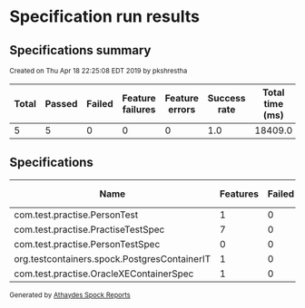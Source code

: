 # Specification run results

## Specifications summary

<small>Created on Thu Apr 18 22:25:08 EDT 2019 by pkshrestha</small>

| Total          | Passed          | Failed          | Feature failures | Feature errors   | Success rate        | Total time (ms) |
|----------------|-----------------|-----------------|------------------|------------------|---------------------|-----------------|
| 5 | 5 | 0 | 0  | 0 | 1.0| 18409.0   |

## Specifications


|Name  | Features | Failed | Errors | Skipped | Success rate | Time |
|------|----------|--------|--------|---------|--------------|------|
| com.test.practise.PersonTest | 1 | 0 | 0 | 0 | 1.0 | 5 |
| com.test.practise.PractiseTestSpec | 7 | 0 | 0 | 0 | 1.0 | 4 |
| com.test.practise.PersonTestSpec | 0 | 0 | 0 | 0 | 1.0 | 0 |
| org.testcontainers.spock.PostgresContainerIT | 1 | 0 | 0 | 0 | 1.0 | 3836 |
| com.test.practise.OracleXEContainerSpec | 1 | 0 | 0 | 0 | 1.0 | 14564 |


<small>Generated by <a href="https://github.com/renatoathaydes/spock-reports">Athaydes Spock Reports</a></small>
